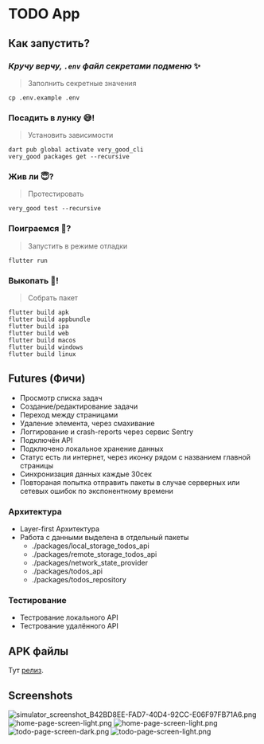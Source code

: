 # TODO App

## Как запустить?

### _Кручу верчу, `.env` файл секретами подменю_ ✨

> Заполнить секретные значения

```shell
cp .env.example .env
```

### Посадить в лунку 😅!

> Установить зависимости

```shell
dart pub global activate very_good_cli
very_good packages get --recursive
```

### Жив ли 😇?

> Протестировать

```shell
very_good test --recursive
```

### Поиграемся 🤪?

> Запустить в режиме отладки

```shell
flutter run
```

### Выкопать 🎃!

> Собрать пакет

```shell
flutter build apk
flutter build appbundle
flutter build ipa
flutter build web
flutter build macos
flutter build windows
flutter build linux
```

## Futures (Фичи)

- Просмотр списка задач
- Создание/редактирование задачи
- Переход между страницами
- Удаление элемента, через смахивание
- Логгирование и crash-reports через сервис Sentry
- Подключён API
- Подключено локальное хранение данных
- Статус есть ли интернет, через иконку рядом с названием главной страницы
- Синхронизация данных каждые 30сек
- Повтораная попытка отправить пакеты в случае серверных или сетевых ошибок по экспонентному времени

### Архитектура

- Layer-first Архитектура
- Работа с данными выделена в отдельный пакеты
    - ./packages/local_storage_todos_api
    - ./packages/remote_storage_todos_api
    - ./packages/network_state_provider
    - ./packages/todos_api
    - ./packages/todos_repository

### Тестирование

- Тестрование локального API
- Тестрование удалённого API

## APK файлы

Тут [релиз](https://github.com/coma8765/literate-computing-machine/releases/tag/part-03).

## Screenshots

![simulator_screenshot_B42BD8EE-FAD7-40D4-92CC-E06F97FB71A6.png](docs/images/simulator_screenshot_B42BD8EE-FAD7-40D4-92CC-E06F97FB71A6.png)
![home-page-screen-light.png](docs/images/home-page-screen-light.png)
![home-page-screen-light.png](docs/images/home-page-screen-dark.png)
![todo-page-screen-dark.png](docs/images/todo-page-screen-dark.png)
![todo-page-screen-light.png](docs/images/todo-page-screen-light.png)
